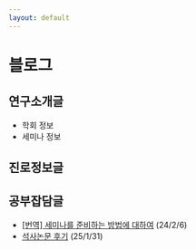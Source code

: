 ```yaml
---
layout: default
---
```



# 블로그

## 연구소개글

- 학회 정보
- 세미나 정보


## 진로정보글


## 공부잡담글
<!--
- [어드미션 포스팅](/pages/blog/articles/221006.html) (22/10/6)
-->
- [[번역] 세미나를 준비하는 방법에 대하여](/pages/blog/articles/240206.html) (24/2/6)
- [석사논문 후기](/pages/blog/articles/250131.html) (25/1/31)
